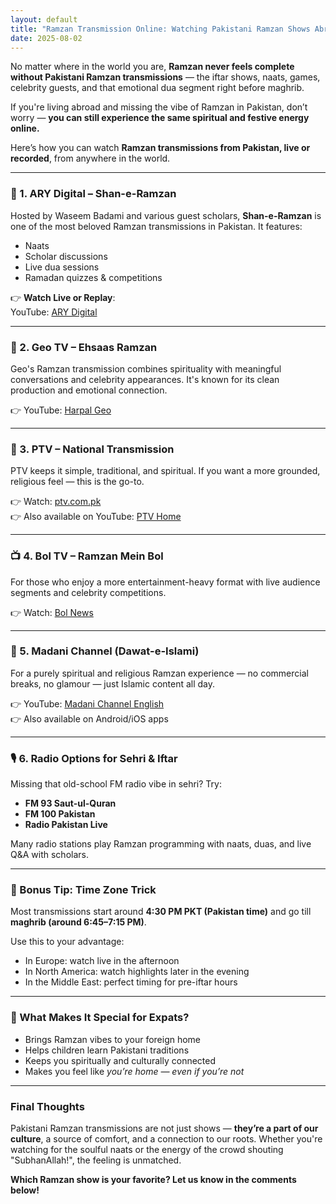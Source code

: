 ```yaml
---
layout: default
title: "Ramzan Transmission Online: Watching Pakistani Ramzan Shows Abroad"
date: 2025-08-02
---
```


No matter where in the world you are, **Ramzan never feels complete without Pakistani Ramzan transmissions** — the iftar shows, naats, games, celebrity guests, and that emotional dua segment right before maghrib.

If you're living abroad and missing the vibe of Ramzan in Pakistan, don’t worry — **you can still experience the same spiritual and festive energy online.**

Here’s how you can watch **Ramzan transmissions from Pakistan, live or recorded**, from anywhere in the world.

---

### 🕌 1. **ARY Digital – Shan-e-Ramzan**

Hosted by Waseem Badami and various guest scholars, **Shan-e-Ramzan** is one of the most beloved Ramzan transmissions in Pakistan. It features:
- Naats  
- Scholar discussions  
- Live dua sessions  
- Ramadan quizzes & competitions

👉 **Watch Live or Replay**:  
YouTube: [ARY Digital](https://www.youtube.com/c/arydigitalasia)

---

### 🌙 2. **Geo TV – Ehsaas Ramzan**

Geo's Ramzan transmission combines spirituality with meaningful conversations and celebrity appearances. It's known for its clean production and emotional connection.

👉 YouTube: [Harpal Geo](https://www.youtube.com/c/harpalgeotv)

---

### 🎥 3. **PTV – National Transmission**

PTV keeps it simple, traditional, and spiritual. If you want a more grounded, religious feel — this is the go-to.

👉 Watch: [ptv.com.pk](http://www.ptv.com.pk)  
👉 Also available on YouTube: [PTV Home](https://www.youtube.com/@PTVHomeOfficial)

---

### 📺 4. **Bol TV – Ramzan Mein Bol**

For those who enjoy a more entertainment-heavy format with live audience segments and celebrity competitions.

👉 Watch: [Bol News](https://www.bolnews.com/live/)

---

### 📱 5. **Madani Channel (Dawat-e-Islami)**

For a purely spiritual and religious Ramzan experience — no commercial breaks, no glamour — just Islamic content all day.

👉 YouTube: [Madani Channel English](https://www.youtube.com/@MadaniChannelEnglish)  
👉 Also available on Android/iOS apps

---

### 🎙️ 6. **Radio Options for Sehri & Iftar**

Missing that old-school FM radio vibe in sehri? Try:
- **FM 93 Saut-ul-Quran**  
- **FM 100 Pakistan**  
- **Radio Pakistan Live**

Many radio stations play Ramzan programming with naats, duas, and live Q&A with scholars.

---

### 🧠 Bonus Tip: Time Zone Trick

Most transmissions start around **4:30 PM PKT (Pakistan time)** and go till **maghrib (around 6:45–7:15 PM)**.

Use this to your advantage:
- In Europe: watch live in the afternoon  
- In North America: watch highlights later in the evening  
- In the Middle East: perfect timing for pre-iftar hours

---

### 🎁 What Makes It Special for Expats?

- Brings Ramzan vibes to your foreign home  
- Helps children learn Pakistani traditions  
- Keeps you spiritually and culturally connected  
- Makes you feel like *you’re home — even if you’re not*

---

### Final Thoughts

Pakistani Ramzan transmissions are not just shows — **they’re a part of our culture**, a source of comfort, and a connection to our roots. Whether you're watching for the soulful naats or the energy of the crowd shouting "SubhanAllah!", the feeling is unmatched.

**Which Ramzan show is your favorite? Let us know in the comments below!**
